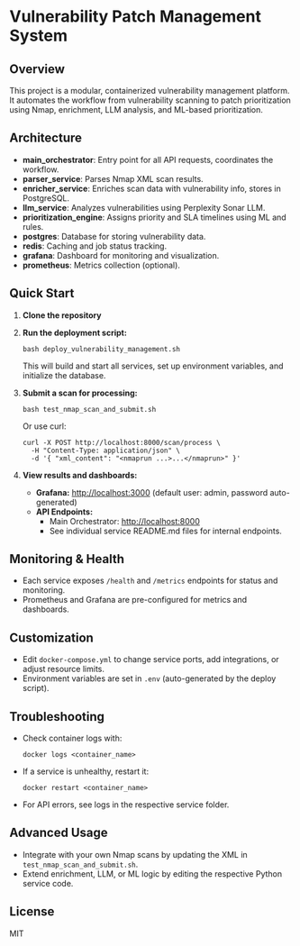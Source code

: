 # Vulnerability Patch Management System

## Overview
This project is a modular, containerized vulnerability management platform. It automates the workflow from vulnerability scanning to patch prioritization using Nmap, enrichment, LLM analysis, and ML-based prioritization.

## Architecture
- **main_orchestrator**: Entry point for all API requests, coordinates the workflow.
- **parser_service**: Parses Nmap XML scan results.
- **enricher_service**: Enriches scan data with vulnerability info, stores in PostgreSQL.
- **llm_service**: Analyzes vulnerabilities using Perplexity Sonar LLM.
- **prioritization_engine**: Assigns priority and SLA timelines using ML and rules.
- **postgres**: Database for storing vulnerability data.
- **redis**: Caching and job status tracking.
- **grafana**: Dashboard for monitoring and visualization.
- **prometheus**: Metrics collection (optional).

## Quick Start
1. **Clone the repository**
2. **Run the deployment script:**
   ```
   bash deploy_vulnerability_management.sh
   ```
   This will build and start all services, set up environment variables, and initialize the database.

3. **Submit a scan for processing:**
   ```
   bash test_nmap_scan_and_submit.sh
   ```
   Or use curl:
   ```
   curl -X POST http://localhost:8000/scan/process \
     -H "Content-Type: application/json" \
     -d '{ "xml_content": "<nmaprun ...>...</nmaprun>" }'
   ```

4. **View results and dashboards:**
   - **Grafana:** [http://localhost:3000](http://localhost:3000) (default user: admin, password auto-generated)
   - **API Endpoints:**
     - Main Orchestrator: [http://localhost:8000](http://localhost:8000)
     - See individual service README.md files for internal endpoints.

## Monitoring & Health
- Each service exposes `/health` and `/metrics` endpoints for status and monitoring.
- Prometheus and Grafana are pre-configured for metrics and dashboards.

## Customization
- Edit `docker-compose.yml` to change service ports, add integrations, or adjust resource limits.
- Environment variables are set in `.env` (auto-generated by the deploy script).

## Troubleshooting
- Check container logs with:
  ```
  docker logs <container_name>
  ```
- If a service is unhealthy, restart it:
  ```
  docker restart <container_name>
  ```
- For API errors, see logs in the respective service folder.

## Advanced Usage
- Integrate with your own Nmap scans by updating the XML in `test_nmap_scan_and_submit.sh`.
- Extend enrichment, LLM, or ML logic by editing the respective Python service code.

## License
MIT
